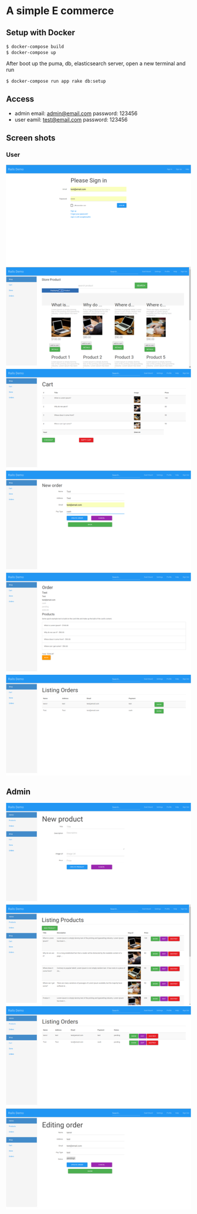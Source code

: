 # A simple E commerce 

## Setup with Docker
```
$ docker-compose build
$ docker-compose up
```
After boot up the puma, db, elasticsearch server, open a new terminal and run
```
$ docker-compose run app rake db:setup
```
## Access

- admin
  email: admin@email.com
  password: 123456
- user
  eamil: test@email.com
  password: 123456

## Screen shots
### User
![](https://github.com/tanvir002700/simple-e-commerce/blob/master/screenshot/user_login.png)
![](https://github.com/tanvir002700/simple-e-commerce/blob/master/screenshot/user_shop.png)
![](https://github.com/tanvir002700/simple-e-commerce/blob/master/screenshot/user_cart.png)
![](https://github.com/tanvir002700/simple-e-commerce/blob/master/screenshot/user_checkout.png)
![](https://github.com/tanvir002700/simple-e-commerce/blob/master/screenshot/user_order_detail.png)
![](https://github.com/tanvir002700/simple-e-commerce/blob/master/screenshot/user_all_orders.png)
## Admin
![](https://github.com/tanvir002700/simple-e-commerce/blob/master/screenshot/admin_create_product.png)
![](https://github.com/tanvir002700/simple-e-commerce/blob/master/screenshot/admin_all_products.png)
![](https://github.com/tanvir002700/simple-e-commerce/blob/master/screenshot/admin_all_orders.png)
![](https://github.com/tanvir002700/simple-e-commerce/blob/master/screenshot/admin_order_update.png)


